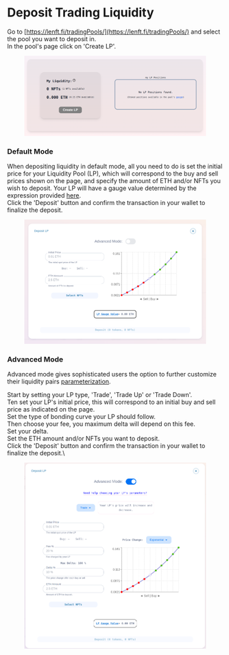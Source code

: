 # Deposit Trading Liquidity

Go to [https://lenft.fi/tradingPools/](https://lenft.fi/tradingPools/) and select the pool you want to deposit in.\
In the pool's page click on 'Create LP'.

<figure><img src="../.gitbook/assets/image (1).png" alt=""><figcaption></figcaption></figure>



### Default Mode

When depositing liquidity in default mode, all you need to do is set the initial price for your Liquidity Pool (LP), which will correspond to the buy and sell prices shown on the page, and specify the amount of ETH and/or NFTs you wish to deposit. Your LP will have a gauge value determined by the expression provided [here](../trading/deposit-liquidity.md#how-are-lp-tokens-valued-by-gauges).\
Click the 'Deposit' button and confirm the transaction in your wallet to finalize the deposit.

<figure><img src="../.gitbook/assets/Screenshot from 2023-08-03 22-39-52.png" alt=""><figcaption></figcaption></figure>

### Advanced Mode

Advanced mode gives sophisticated users the option to further customize their liquidity pairs [parameterization](../protocol/trading-lp-parameters.md).

Start by setting your LP type, 'Trade', 'Trade Up' or 'Trade Down'.\
Ten set your LP's initial price, this will correspond to an initial buy and sell price as indicated on the page.\
Set the type of bonding curve your LP should follow.\
Then choose your fee, you maximum delta will depend on this fee.\
Set your delta.\
Set the ETH amount and/or NFTs you want to deposit.\
Click the 'Deposit' button and confirm the transaction in your wallet to finalize the deposit.\


<figure><img src="../.gitbook/assets/Screenshot from 2023-08-03 22-42-53.png" alt=""><figcaption></figcaption></figure>

